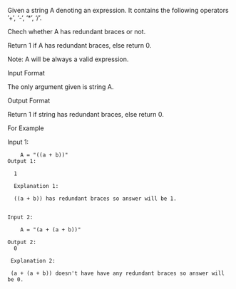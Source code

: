 Given a string A denoting an expression. It contains the following operators ’+’, ‘-‘, ‘*’, ‘/’.

Chech whether A has redundant braces or not.

Return 1 if A has redundant braces, else return 0.

Note: A will be always a valid expression.




Input Format

The only argument given is string A.

Output Format

Return 1 if string has redundant braces, else return 0.

For Example

Input 1:
```
    A = "((a + b))"
Output 1:

  1
    
  Explanation 1:
    
  ((a + b)) has redundant braces so answer will be 1.
        

Input 2:

    A = "(a + (a + b))"
    
Output 2:
  0
    
 Explanation 2:
    
 (a + (a + b)) doesn't have have any redundant braces so answer will be 0.
